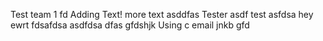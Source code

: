 Test team 1
fd
Adding Text!
more text
asddfas
Tester
asdf
test
asfdsa
hey
ewrt
fdsafdsa
asdfdsa
dfas
gfdshjk
Using c email
jnkb
gfd
